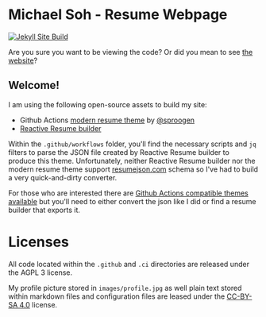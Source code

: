 # Michael Soh - Resume Webpage

[![Jekyll Site Build](https://github.com/sohmc/sohmc.github.io/actions/workflows/jekyll-build.yaml/badge.svg)](https://github.com/sohmc/sohmc.github.io/actions/workflows/jekyll-build.yaml)

Are you sure you want to be viewing the code?  Or did you mean to see [the website](https://sohmc.github.io)?

## Welcome!

I am using the following open-source assets to build my site:

- Github Actions [modern resume theme](https://github.com/sproogen/modern-resume-theme) by [@sproogen](https://github.com/sproogen)
- [Reactive Resume builder](https://rxresu.me/)

Within the `.github/workflows` folder, you'll find the necessary scripts and `jq` filters to parse the JSON file created by Reactive Resume builder to produce this theme.  Unfortunately, neither Reactive Resume builder nor the modern resume theme support [resumejson.com](https://resumejson.org/) schema so I've had to build a very quick-and-dirty converter.

For those who are interested there are [Github Actions compatible themes available](https://jsonresume.org/projects) but you'll need to either convert the json like I did or find a resume builder that exports it.


# Licenses

All code located within the `.github` and `.ci` directories are released under the AGPL 3 license.

My profile picture stored in `images/profile.jpg` as well plain text stored within markdown files and configuration files are leased under the [CC-BY-SA 4.0](https://creativecommons.org/licenses/by-sa/4.0/) license.

